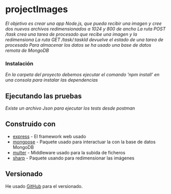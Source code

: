 # projectImages

_El objetivo es crear una app Node.js, que pueda recibir una imagen y cree dos nuevos archivos redimensionados a 1024 y 800 de ancho_
_La ruta POST /task crea una tarea de procesado que recibe una imagen y la redimensiona_
_La ruta GET /task/:taskId devuelve el estado de una tarea de procesado_
_Para almacenar los datos se ha usado una base de datos remota de MongoDB_

### Instalación 

_En la carpeta del proyecto debemos ejecutar el comando 'npm install' en una consola para instalar las dependencias_

## Ejecutando las pruebas 

_Existe un archivo Json para ejecutar los tests desde postman_

## Construido con 

* [express](https://expressjs.com/) - El framework web usado
* [mongoose](https://mongoosejs.com/) - Paquete usado para interactuar la con la base de datos MongoDB 
* [multer](https://github.com/expressjs/multer#readme) - Middleware usado para la subida de ficheros
* [sharp](https://github.com/lovell/sharp) - Paquete usando para redimensionar las imágenes

## Versionado

He usado [GitHub](https://github.com/) para el versionado. 